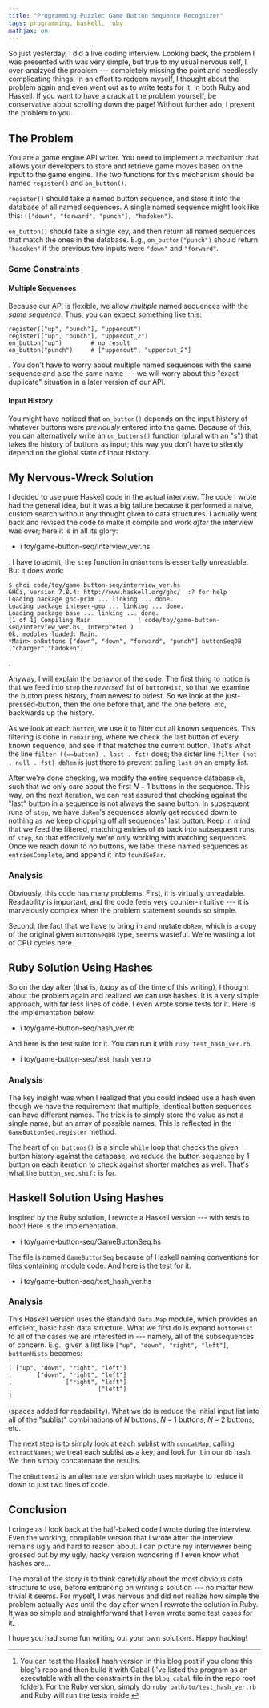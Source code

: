 ```yaml
---
title: "Programming Puzzle: Game Button Sequence Recognizer"
tags: programming, haskell, ruby
mathjax: on
---
```


So just yesterday, I did a live coding interview.
Looking back, the problem I was presented with was very simple, but true to my usual nervous self, I over-analzyed the problem --- completely missing the point and needlessly complicating things.
In an effort to redeem myself, I thought about the problem again and even went out as to write tests for it, in both Ruby and Haskell.
If you want to have a crack at the problem yourself, be conservative about scrolling down the page!
Without further ado, I present the problem to you.

## The Problem

You are a game engine API writer.
You need to implement a mechanism that allows your developers to store and retrieve game moves based on the input to the game engine.
The two functions for this mechanism should be named `register()` and `on_button()`.

`register()` should take a named button sequence, and store it into the database of all named sequences.
A single named sequence might look like this: `(["down", "forward", "punch"], "hadoken")`.

`on_button()` should take a single key, and then return all named sequences that match the ones in the database.
E.g., `on_button("punch")` should return `"hadoken"` if the previous two inputs were `"down"` and `"forward"`.

### Some Constraints

#### Multiple Sequences

Because our API is flexible, we allow *multiple* named sequences with the *same sequence*.
Thus, you can expect something like this:

```
register(["up", "punch"], "uppercut")
register(["up", "punch"], "uppercut_2")
on_button("up")        # no result
on_button("punch")     # ["uppercut", "uppercut_2"]
```

.
You don't have to worry about multiple named sequences with the same sequence and also the same name --- we will worry about this "exact duplicate" situation in a later version of our API.

#### Input History

You might have noticed that `on_button()` depends on the input history of whatever buttons were *previously* entered into the game.
Because of this, you can alternatively write an `on_buttons()` function (plural with an "s") that takes the history of buttons as input; this way you don't have to silently depend on the global state of input history.

## My Nervous-Wreck Solution

I decided to use pure Haskell code in the actual interview.
The code I wrote had the general idea, but it was a big failure because it performed a naive, custom search without any thought given to data structures.
I actually went back and revised the code to make it compile and work *after* the interview was over; here it is in all its glory:

- i toy/game-button-seq/interview_ver.hs

.
I have to admit, the `step` function in `onButtons` is essentially unreadable.
But it does work:

```
$ ghci code/toy/game-button-seq/interview_ver.hs
GHCi, version 7.8.4: http://www.haskell.org/ghc/  :? for help
Loading package ghc-prim ... linking ... done.
Loading package integer-gmp ... linking ... done.
Loading package base ... linking ... done.
[1 of 1] Compiling Main             ( code/toy/game-button-seq/interview_ver.hs, interpreted )
Ok, modules loaded: Main.
*Main> onButtons ["down", "down", "forward", "punch"] buttonSeqDB
["charger","hadoken"]
```

.

Anyway, I will explain the behavior of the code.
The first thing to notice is that we feed into `step` the *reversed* list of `buttonHist`, so that we examine the button press history, from newest to oldest.
So we look at the just-pressed-button, then the one before that, and the one before, etc, backwards up the history.

As we look at each `button`, we use it to filter out all known sequences.
This filtering is done in `remaining`, where we check the last button of every known sequence, and see if that matches the current button.
That's what the line `filter ((==button) . last . fst)` does; the sister line `filter (not . null . fst) dbRem` is just there to prevent calling `last` on an empty list.

After we're done checking, we modify the entire sequence database `db`, such that we only care about the first $N - 1$ buttons in the sequence.
This way, on the next iteration, we can rest assured that checking against the "last" button in a sequence is not always the same button.
In subsequent runs of `step`, we have `dbRem`'s sequences slowly get reduced down to nothing as we keep chopping off all sequences' last button.
Keep in mind that we feed the filtered, matching entries of `db` back into subsequent runs of `step`, so that effectively we're only working with matching sequences.
Once we reach down to no buttons, we label these named sequences as `entriesComplete`, and append it into `foundSoFar`.

### Analysis

Obviously, this code has many problems.
First, it is virtually unreadable.
Readability is important, and the code feels very counter-intuitive --- it is marvelously complex when the problem statement sounds so simple.

Second, the fact that we have to bring in and mutate `dbRem`, which is a copy of the original given `ButtonSeqDB` type, seems wasteful.
We're wasting a lot of CPU cycles here.

## Ruby Solution Using Hashes

So on the day after (that is, *today* as of the time of this writing), I thought about the problem again and realized we can use hashes.
It is a very simple approach, with far less lines of code.
I even wrote some tests for it.
Here is the implementation below.

- i toy/game-button-seq/hash_ver.rb

And here is the test suite for it.
You can run it with `ruby test_hash_ver.rb`.

- i toy/game-button-seq/test_hash_ver.rb

### Analysis

The key insight was when I realized that you could indeed use a hash even though we have the requirement that multiple, identical button sequences can have different names.
The trick is to simply store the value as not a single name, but an array of possible names.
This is reflected in the `GameButtonSeq.register` method.

The heart of `on_buttons()` is a single `while` loop that checks the given button history against the database; we reduce the button sequence by 1 button on each iteration to check against shorter matches as well.
That's what the `button_seq.shift` is for.

## Haskell Solution Using Hashes

Inspired by the Ruby solution, I rewrote a Haskell version --- with tests to boot!
Here is the implementation.

- i toy/game-button-seq/GameButtonSeq.hs

The file is named `GameButtonSeq` because of Haskell naming conventions for files containing module code.
And here is the test for it.

- i toy/game-button-seq/test_hash_ver.hs

### Analysis

This Haskell version uses the standard `Data.Map` module, which provides an efficient, basic hash data structure.
What we first do is expand `buttonHist` to all of the cases we are interested in --- namely, all of the subsequences of concern.
E.g., given a list like `["up", "down", "right", "left"]`, `buttonHists` becomes:

```
[ ["up", "down", "right", "left"]
,       ["down", "right", "left"]
,               ["right", "left"]
,                        ["left"]
]
```

(spaces added for readability).
What we do is reduce the initial input list into all of the "sublist" combinations of $N$ buttons, $N - 1$ buttons, $N - 2$ buttons, etc.

The next step is to simply look at each sublist with `concatMap`, calling `extractNames`; we treat each sublist as a key, and look for it in our `db` hash.
We then simply concatenate the results.

The `onButtons2` is an alternate version which uses `mapMaybe` to reduce it down to just two lines of code.

## Conclusion

I cringe as I look back at the half-baked code I wrote during the interview.
Even the working, compilable version that I wrote after the interview remains ugly and hard to reason about.
I can picture my interviewer being grossed out by my ugly, hacky version wondering if I even know what hashes are...

The moral of the story is to think carefully about the most obvious data structure to use, before embarking on writing a solution --- no matter how trivial it seems.
For myself, I was nervous and did not realize how simple the problem actually was until the day after when I rewrote the solution in Ruby.
It was so simple and straightforward that I even wrote some test cases for it[^testing].

I hope you had some fun writing out your own solutions.
Happy hacking!

[^testing]: You can test the Haskell hash version in this blog post if you clone this blog's repo and then build it with Cabal (I've listed the program as an executable with all the constraints in the `blog.cabal` file in the repo root folder).
For the Ruby version, simply do `ruby path/to/test_hash_ver.rb` and Ruby will run the tests inside.
